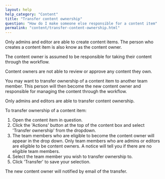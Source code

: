 ```yaml
---
layout: help
help_category: "Content"
title: "Transfer content ownership"
question: "How do I make someone else responsible for a content item"
permalink: "content/transfer-content-ownership.html"
---
```


Only admins and editor are able to create content items. The person who
creates a content item is also know as the content owner.

The content owner is assumed to
be responsible for taking their content through the workflow.

Content owners are not able to review or approve any content they own.

You may want to transfer ownership of a content item to another team
member. This person will then become the new content owner and
responsible for managing the content through the workflow.

Only admins and editors are able to transfer content ownership.

To transfer ownership of a content item:

1.  Open the content item in question.
2.  Click the \'Actions\' button at the top of the content box and select
    \'Transfer ownership\' from the dropdown.
3.  The team members who are eligible to become the content owner will appear
    in the drop down. Only team members who are admins or editors are eligible
    to be content owners. A notice will tell you if there are no eligible team
    members.
4.  Select the team member you wish to transfer ownership to.
5.  Click \'Transfer\' to save your selection.

The new content owner will notified by email of the transfer.